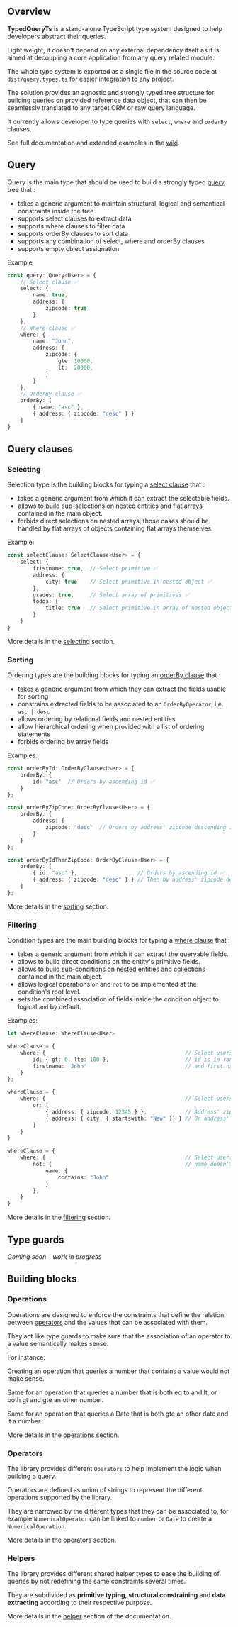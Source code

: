 ## Overview

**TypedQueryTs** is a stand-alone TypeScript type system designed to help developers abstract their queries.

Light weight, it doesn't depend on any external dependency itself as it is aimed at decoupling a core application from any query related module.

The whole type system is exported as a single file in the source code at `dist/query.types.ts` for easier integration to any project.

The solution provides an agnostic and strongly typed tree structure for building queries on provided reference data object, that can then be seamlessly translated to any target ORM or raw query language.

It currently allows developer to type queries with `select`, `where` and `orderBy` clauses.

See full documentation and extended examples in the [wiki](https://github.com/VictorFouquet/TypedQueryTS/wiki/Home).

## Query

Query is the main type that should be used to build a strongly typed [query](https://github.com/VictorFouquet/TypedQueryTS/wiki/Query) tree that :
- takes a generic argument to maintain structural, logical and semantical constraints inside the tree
- supports select clauses to extract data
- supports where clauses to filter data
- supports orderBy clauses to sort data
- supports any combination of select, where and orderBy clauses
- supports empty object assignation

Example

```typescript
const query: Query<User> = {
    // Select clause ✅
    select: {
        name: true,
        address: {
            zipcode: true
        }
    },
    // Where clause ✅
    where: {
        name: "John",
        address: {
            zipcode: {
                gte: 10000,
                lt:  20000,
            }
        }
    },
    // OrderBy clause ✅
    orderBy: [
        { name: "asc" },
        { address: { zipcode: "desc" } }
    ]
}
```

## Query clauses

### Selecting

Selection type is the building blocks for typing a [select clause](https://github.com/VictorFouquet/TypedQueryTS/wiki/Selecting#select-clause) that :

- takes a generic argument from which it can extract the selectable fields.
- allows to build sub-selections on nested entities and flat arrays contained in the main object.
- forbids direct selections on nested arrays, those cases should be handled by flat arrays of objects containing flat arrays themselves.

Example:

```typescript
const selectClause: SelectClause<User> = {
    select: {
        fristname: true,  // Select primitive ✅
        address: {
            city: true    // Select primitive in nested object ✅
        },
        grades: true,     // Select array of primitives ✅
        todos: {
            title: true   // Select primitive in array of nested objects ✅
        }
    }
}
```

More details in the [selecting](https://github.com/VictorFouquet/TypedQueryTS/wiki/Selecting) section.

### Sorting

Ordering types are the building blocks for typing an [orderBy clause](https://github.com/VictorFouquet/TypedQueryTS/wiki/Sorting#orderby-clause) that :

- takes a generic argument from which they can extract the fields usable for sorting
- constrains extracted fields to be associated to an `OrderByOperator`, i.e. `asc | desc`
- allows ordering by relational fields and nested entities
- allow hierarchical ordering when provided with a list of ordering statements
- forbids ordering by array fields

Examples:

```typescript
const orderById: OrderByClause<User> = {
    orderBy: {
        id: "asc"  // Orders by ascending id ✅
    }
};

const orderByZipCode: OrderByClause<User> = {
    orderBy: {
        address: {
            zipcode: "desc"  // Orders by address' zipcode descending id ✅
        }
    }
};

const orderByIdThenZipCode: OrderByClause<User> = {
    orderBy: [
        { id: "asc" },                   // Orders by ascending id ✅
        { address: { zipcode: "desc" } } // Then by address' zipcode descending id ✅
    ]
};
```

More details in the [sorting](https://github.com/VictorFouquet/TypedQueryTS/wiki/Sorting) section.

### Filtering

Condition types are the main building blocks for typing a [where clause](https://github.com/VictorFouquet/TypedQueryTS/wiki/Filtering#where-clause) that :

- takes a generic argument from which it can extract the queryable fields.
- allows to build direct conditions on the entity's primitive fields.
- allows to build sub-conditions on nested entities and collections contained in the main object.
- allows logical operations `or` and `not` to be implemented at the condition's root level.
- sets the combined association of fields inside the condition object to logical `and` by default.

Examples:

```typescript
let whereClause: WhereClause<User> 

whereClause = {
    where: {                                            // Select users whose :
        id: { gt: 0, lte: 100 },                        // id is in range ]0, 100] ✅
        firstname: 'John'                               // and first name is John ✅
    }
};

whereClause = {
    where: {                                            // Select users whose :
        or: [
            { address: { zipcode: 12345 } },            // Address' zipcode is 123456 ✅
            { address: { city: { startswith: "New" }} } // Or address' city starts with "New" ✅
        ]
    }
}

whereClause = {
    where: {                                            // Select users whose :
        not: {                                          // name doesn't contain "John" ✅
            name: {
                contains: "John"
            }
        }, 
    }
}
```

More details in the [filtering](https://github.com/VictorFouquet/TypedQueryTS/wiki/Filtering) section.

## Type guards

*Coming soon - work in progress*

## Building blocks

### Operations

Operations are designed to enforce the constraints that define the relation between [operators](https://github.com/VictorFouquet/TypedQueryTS/wiki/Operator) and the values that can be associated with them.

They act like type guards to make sure that the association of an operator to a value semantically makes sense.

For instance:

Creating an operation that queries a number that contains a value would not make sense.

Same for an operation that queries a number that is both eq to and lt, or both gt and gte an other number.

Same for an operation that queries a Date that is both gte an other date and lt a number.

More details in the [operations](https://github.com/VictorFouquet/TypedQueryTS/wiki/Operations) section.

### Operators

The library provides different `Operators` to help implement the logic when building a query.

Operators are defined as union of strings to represent the different operations supported by the library.

They are narrowed by the different types that they can be associated to, for example `NumericalOperator` can be linked to `number` or `Date` to create a `NumericalOperation`.

More details in the [operators](https://github.com/VictorFouquet/TypedQueryTS/wiki/Operator) section.

### Helpers

The library provides different shared helper types to ease the building of queries by not redefining the same constraints several times.

They are subdivided as **primitive typing**, **structural constraining** and **data extracting** according to their respective purpose.

More details in the [helper](https://github.com/VictorFouquet/TypedQueryTS/wiki/Helper-types) section of the documentation.
